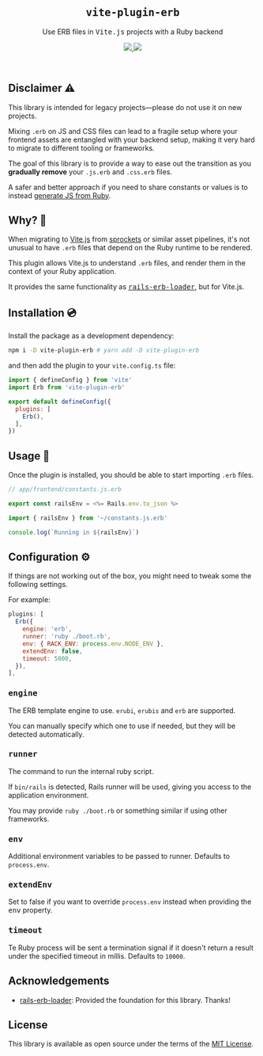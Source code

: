 <h2 align='center'><samp>vite-plugin-erb</samp></h2>

<p align='center'>Use ERB files in <samp>Vite.js</samp> projects with a Ruby backend</p>

<p align='center'>
  <a href='https://www.npmjs.com/package/vite-plugin-erb'>
    <img src='https://img.shields.io/npm/v/vite-plugin-erb?color=222&style=flat-square'>
  </a>
  <a href='https://github.com/ElMassimo/vite-plugin-erb/blob/main/LICENSE.txt'>
    <img src='https://img.shields.io/badge/license-MIT-blue.svg'>
  </a>
</p>

<br>

[plugin]: https://github.com/ElMassimo/vite-plugin-erb
[migration]: https://vite-ruby.netlify.app/guide/migration.html#migrating-to-vite
[vite.js]: http://vitejs.dev/
[rails-erb-loader]: https://github.com/usabilityhub/rails-erb-loader
[define]: https://vitejs.dev/config/#define
[Vite Ruby]: https://vite-ruby.netlify.app/config/#source-maps-%F0%9F%97%BA
[sprockets]: https://github.com/rails/sprockets
[jsfromroutes]: https://github.com/ElMassimo/js_from_routes

## Disclaimer ⚠️

This library is intended for legacy projects—please do not use it on new projects.

Mixing `.erb` on JS and CSS files can lead to a fragile setup where your
frontend assets are entangled with your backend setup, making it very hard to
migrate to different tooling or frameworks.

The goal of this library is to provide a way to ease out the transition as you
__gradually remove__ your `.js.erb` and `.css.erb` files.

A safer and better approach if you need to share constants or values is to
instead [generate JS from Ruby][jsfromroutes].

## Why? 🤔

When migrating to [Vite.js] from [sprockets] or similar asset pipelines, it's
not unusual to have `.erb` files that depend on the Ruby runtime to be rendered.

This plugin allows Vite.js to understand `.erb` files, and render them in the
context of your Ruby application.

It provides the same functionality as <kbd>[rails-erb-loader]</kbd>, but for Vite.js.

## Installation 💿

Install the package as a development dependency:

```bash
npm i -D vite-plugin-erb # yarn add -D vite-plugin-erb
```

and then add the plugin to your `vite.config.ts` file:

```js
import { defineConfig } from 'vite'
import Erb from 'vite-plugin-erb'

export default defineConfig({
  plugins: [
    Erb(),
  ],
})
```

## Usage 🚀

Once the plugin is installed, you should be able to start importing `.erb` files.

```js
// app/frontend/constants.js.erb

export const railsEnv = <%= Rails.env.to_json %>
```

```js
import { railsEnv } from '~/constants.js.erb'

console.log(`Running in ${railsEnv}`)
```

## Configuration ⚙️

If things are not working out of the box, you might need to tweak some the
following settings.

For example:

```js
plugins: [
  Erb({
    engine: 'erb',
    runner: 'ruby ./boot.rb',
    env: { RACK_ENV: process.env.NODE_ENV },
    extendEnv: false,
    timeout: 5000,
  }),
],
```

### <kbd>engine</kbd>

The ERB template engine to use. `erubi`, `erubis` and `erb` are supported.

You can manually specify which one to use if needed, but they will be detected automatically.

### <kbd>runner</kbd>

The command to run the internal ruby script.

If `bin/rails` is detected, Rails runner will be used, giving you access to the
application environment.

You may provide `ruby ./boot.rb` or something similar if using other frameworks.

### <kbd>env</env>

Additional environment variables to be passed to runner. Defaults to `process.env`.

### <kbd>extendEnv</env>

Set to false if you want to override `process.env` instead when providing the <kbd>env</kbd> property.

### <kbd>timeout</kbd>

Te Ruby process will be sent a termination signal if it doesn't return a result
under the specified timeout in millis. Defaults to `10000`.

## Acknowledgements

- [rails-erb-loader]: Provided the foundation for this library. Thanks!

## License

This library is available as open source under the terms of the [MIT License](https://opensource.org/licenses/MIT).
